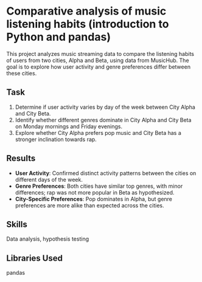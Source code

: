 # Comparative analysis of music listening habits (introduction to Python and pandas)
This project analyzes music streaming data to compare the listening habits of users from two cities, Alpha and Beta, using data from MusicHub. The goal is to explore how user activity and genre preferences differ between these cities.

## Task

1. Determine if user activity varies by day of the week between City Alpha and City Beta.
2. Identify whether different genres dominate in City Alpha and City Beta on Monday mornings and Friday evenings.
3. Explore whether City Alpha prefers pop music and City Beta has a stronger inclination towards rap.

## Results

- **User Activity**: Confirmed distinct activity patterns between the cities on different days of the week.
- **Genre Preferences**: Both cities have similar top genres, with minor differences; rap was not more popular in Beta as hypothesized.
- **City-Specific Preferences**: Pop dominates in Alpha, but genre preferences are more alike than expected across the cities.

## Skills

Data analysis, hypothesis testing

## Libraries Used

pandas
